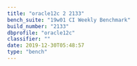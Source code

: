 ```yaml
---
title: "oracle12c 2 2133"
bench_suite: "19w01 CI Weekly Benchmark"
build_number: "2133"
dbprofile: "oracle12c"
classifier: ""
date: 2019-12-30T05:48:57
type: "bench"
---
```


